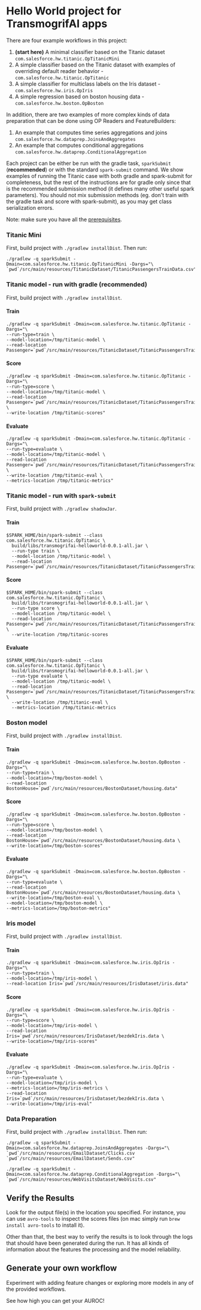 # Hello World project for TransmogrifAI apps

There are four example workflows in this project:
1) **(start here)** A minimal classifier based on the Titanic dataset `com.salesforce.hw.titanic.OpTitanicMini`
2) A simple classifier based on the Titanic dataset with examples of overriding default reader behavior  - `com.salesforce.hw.titanic.OpTitanic`
3) A simple classifier for multiclass labels on the Iris dataset - `com.salesforce.hw.iris.OpIris`
4) A simple regression based on boston housing data - `com.salesforce.hw.boston.OpBoston`

In addition, there are two examples of more complex kinds of data preparation that can be done using OP Readers and FeatureBuilders:
1) An example that computes time series aggregations and joins `com.salesforce.hw.dataprep.JoinsAndAggregates`
2) An example that computes conditional aggregations `com.salesforce.hw.dataprep.ConditionalAggregation`

Each project can be either be run with the gradle task, `sparkSubmit` (**recommended**) or with the standard `spark-submit` command. We show examples of running the Titanic case with both gradle and spark-submit for completeness, but the rest of the instructions are for gradle only since that is the recommended submission method (it defines many other useful spark parameters). You should not mix submission methods (eg. don't train with the gradle task and score with spark-submit), as you may get class serialization errors.

Note: make sure you have all the [prerequisites](http://docs.transmogrif.ai/en/stable/installation/index.html).

### Titanic Mini

First, build project with `./gradlew installDist`. Then run:

```shell
./gradlew -q sparkSubmit -Dmain=com.salesforce.hw.titanic.OpTitanicMini -Dargs="\
`pwd`/src/main/resources/TitanicDataset/TitanicPassengersTrainData.csv"
```

### Titanic model - run with gradle (**recommended**)

First, build project with `./gradlew installDist`.

#### Train
```shell
./gradlew -q sparkSubmit -Dmain=com.salesforce.hw.titanic.OpTitanic -Dargs="\
--run-type=train \
--model-location=/tmp/titanic-model \
--read-location Passenger=`pwd`/src/main/resources/TitanicDataset/TitanicPassengersTrainData.csv"
```
#### Score
```shell
./gradlew -q sparkSubmit -Dmain=com.salesforce.hw.titanic.OpTitanic -Dargs="\
--run-type=score \
--model-location=/tmp/titanic-model \
--read-location Passenger=`pwd`/src/main/resources/TitanicDataset/TitanicPassengersTrainData.csv \
--write-location /tmp/titanic-scores"
```
#### Evaluate
```shell
./gradlew -q sparkSubmit -Dmain=com.salesforce.hw.titanic.OpTitanic -Dargs="\
--run-type=evaluate \
--model-location=/tmp/titanic-model \
--read-location Passenger=`pwd`/src/main/resources/TitanicDataset/TitanicPassengersTrainData.csv \
--write-location /tmp/titanic-eval \
--metrics-location /tmp/titanic-metrics"
```

### Titanic model - run with `spark-submit`

First, build project with `./gradlew shadowJar`.

#### Train
```shell
$SPARK_HOME/bin/spark-submit --class com.salesforce.hw.titanic.OpTitanic \
  build/libs/transmogrifai-helloworld-0.0.1-all.jar \
  --run-type train \
  --model-location /tmp/titanic-model \
  --read-location Passenger=`pwd`/src/main/resources/TitanicDataset/TitanicPassengersTrainData.csv
```
#### Score
```shell
$SPARK_HOME/bin/spark-submit --class com.salesforce.hw.titanic.OpTitanic \
  build/libs/transmogrifai-helloworld-0.0.1-all.jar \
  --run-type score \
  --model-location /tmp/titanic-model \
  --read-location Passenger=`pwd`/src/main/resources/TitanicDataset/TitanicPassengersTrainData.csv \
  --write-location /tmp/titanic-scores
```
#### Evaluate
```shell
$SPARK_HOME/bin/spark-submit --class com.salesforce.hw.titanic.OpTitanic \
  build/libs/transmogrifai-helloworld-0.0.1-all.jar \
  --run-type evaluate \
  --model-location /tmp/titanic-model \
  --read-location Passenger=`pwd`/src/main/resources/TitanicDataset/TitanicPassengersTrainData.csv \
  --write-location /tmp/titanic-eval \
  --metrics-location /tmp/titanic-metrics
```

### Boston model

First, build project with `./gradlew installDist`.

#### Train
```shell
./gradlew -q sparkSubmit -Dmain=com.salesforce.hw.boston.OpBoston -Dargs="\
--run-type=train \
--model-location=/tmp/boston-model \
--read-location BostonHouse=`pwd`/src/main/resources/BostonDataset/housing.data"
```
#### Score
```shell
./gradlew -q sparkSubmit -Dmain=com.salesforce.hw.boston.OpBoston -Dargs="\
--run-type=score \
--model-location=/tmp/boston-model \
--read-location BostonHouse=`pwd`/src/main/resources/BostonDataset/housing.data \
--write-location=/tmp/boston-scores"
```
#### Evaluate
```shell
./gradlew -q sparkSubmit -Dmain=com.salesforce.hw.boston.OpBoston -Dargs="\
--run-type=evaluate \
--read-location BostonHouse=`pwd`/src/main/resources/BostonDataset/housing.data \
--write-location=/tmp/boston-eval \
--model-location=/tmp/boston-model \
--metrics-location=/tmp/boston-metrics"
```

### Iris model

First, build project with `./gradlew installDist`.

#### Train
```shell
./gradlew -q sparkSubmit -Dmain=com.salesforce.hw.iris.OpIris -Dargs="\
--run-type=train \
--model-location=/tmp/iris-model \
--read-location Iris=`pwd`/src/main/resources/IrisDataset/iris.data"
```
#### Score
```shell
./gradlew -q sparkSubmit -Dmain=com.salesforce.hw.iris.OpIris -Dargs="\
--run-type=score \
--model-location=/tmp/iris-model \
--read-location Iris=`pwd`/src/main/resources/IrisDataset/bezdekIris.data \
--write-location=/tmp/iris-scores"
```
#### Evaluate
```shell
./gradlew -q sparkSubmit -Dmain=com.salesforce.hw.iris.OpIris -Dargs="\
--run-type=evaluate \
--model-location=/tmp/iris-model \
--metrics-location=/tmp/iris-metrics \
--read-location Iris=`pwd`/src/main/resources/IrisDataset/bezdekIris.data \
--write-location=/tmp/iris-eval"
```

### Data Preparation

First, build project with `./gradlew installDist`. Then run:

```shell
./gradlew -q sparkSubmit -Dmain=com.salesforce.hw.dataprep.JoinsAndAggregates -Dargs="\
`pwd`/src/main/resources/EmailDataset/Clicks.csv `pwd`/src/main/resources/EmailDataset/Sends.csv"

./gradlew -q sparkSubmit -Dmain=com.salesforce.hw.dataprep.ConditionalAggregation -Dargs="\
`pwd`/src/main/resources/WebVisitsDataset/WebVisits.csv"
```

## Verify the Results

Look for the output file(s) in the location you specified. For instance, you can use `avro-tools` to inspect the scores files (on mac simply run `brew install avro-tools` to install it).

Other than that, the best way to verify the results is to look through the logs that should have been generated during the run. It has all kinds of information about the features the processing and the model reliability.

## Generate your own workflow

Experiment with adding feature changes or exploring more models in any of the provided workflows.

See how high you can get your AUROC!
